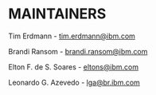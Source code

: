 # MAINTAINERS

Tim Erdmann - tim.erdmann@ibm.com

Brandi Ransom - brandi.ransom@ibm.com

Elton F. de S. Soares - eltons@ibm.com

Leonardo G. Azevedo - lga@br.ibm.com
